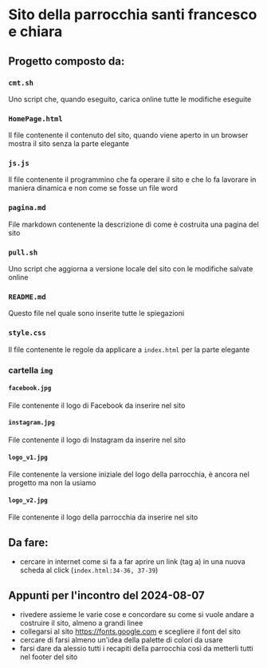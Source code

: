 # Sito della parrocchia santi francesco e chiara

## Progetto composto da:

### `cmt.sh`
Uno script che, quando eseguito, carica online tutte le modifiche eseguite

###  `HomePage.html`
Il file contenente il contenuto del sito, quando viene aperto in un browser mostra il sito senza la parte elegante

### `js.js`
Il file contenente il programmino che fa operare il sito e che lo fa lavorare in maniera dinamica e non come se fosse un file word

### `pagina.md`
File markdown contenente la descrizione di come è costruita una pagina del sito

### `pull.sh`
Uno script che aggiorna a versione locale del sito con le modifiche salvate online

### `README.md`
Questo file nel quale sono inserite tutte le spiegazioni

### `style.css`
Il file contenente le regole da applicare a `index.html` per la parte elegante

### cartella `img`

#### `facebook.jpg`
File contenente il logo di Facebook da inserire nel sito

#### `instagram.jpg`
File contenente il logo di Instagram da inserire nel sito

#### `logo_v1.jpg`
File contenente la versione iniziale del logo della parrocchia, è ancora nel progetto ma non la usiamo

#### `logo_v2.jpg`
File contenente il logo della parrocchia da inserire nel sito

## Da fare:

- cercare in internet come si fa a far aprire un link (tag a) in una nuova scheda al click (`index.html:34-36, 37-39`)

## Appunti per l'incontro del 2024-08-07

- rivedere assieme le varie cose e concordare su come si vuole andare a costruire il sito, almeno a grandi linee
- collegarsi al sito https://fonts.google.com e scegliere il font del sito
- cercare di farsi almeno un'idea della palette di colori da usare
- farsi dare da alessio tutti i recapiti della parrocchia così da metterli tutti nel footer del sito